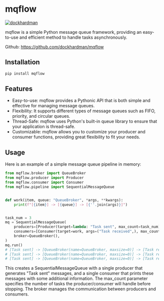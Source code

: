 # mqflow #

[![dockhardman](https://circleci.com/gh/dockhardman/mqflow.svg?style=shield)](https://app.circleci.com/pipelines/github/dockhardman/mqflow)

mqflow is a simple Python message queue framework, providing an easy-to-use and efficient method to handle tasks asynchronously.

Github: https://github.com/dockhardman/mqflow

## Installation ##

```bash
pip install mqflow
```

## Features ##

- Easy-to-use: mqflow provides a Pythonic API that is both simple and effective for managing message queues.
- Flexibility: It supports different types of message queues such as FIFO, priority, and circular queues.
- Thread-Safe: mqflow uses Python's built-in queue library to ensure that your application is thread-safe.
- Customizable: mqflow allows you to customize your producer and consumer functions, providing great flexibility to fit your needs.

## Usage ##

Here is an example of a simple message queue pipeline in memory:

```python
from mqflow.broker import QueueBroker
from mqflow.producer import Producer
from mqflow.consumer import Consumer
from mqflow.pipeline import SequentialMessageQueue


def work(item, queue: "QueueBroker", *args, **kwargs):
    print(f"[{item}] -> [{queue}] -> [{''.join(args)}]")


task_num = 3
mq = SequentialMessageQueue(
    producers=[Producer(target=lambda: "Task sent", max_count=task_num)],
    consumers=[Consumer(target=work, args=("Task received",), max_count=task_num)],
    broker=QueueBroker(),
)
mq.run()
# [Task sent] -> [QueueBroker(name=QueueBroker, maxsize=0)] -> [Task received]
# [Task sent] -> [QueueBroker(name=QueueBroker, maxsize=0)] -> [Task received]
# [Task sent] -> [QueueBroker(name=QueueBroker, maxsize=0)] -> [Task received]
```

This creates a SequentialMessageQueue with a single producer that generates "Task sent" messages, and a single consumer that prints these messages with some additional information. The max_count parameter specifies the number of tasks the producer/consumer will handle before stopping. The broker manages the communication between producers and consumers.
